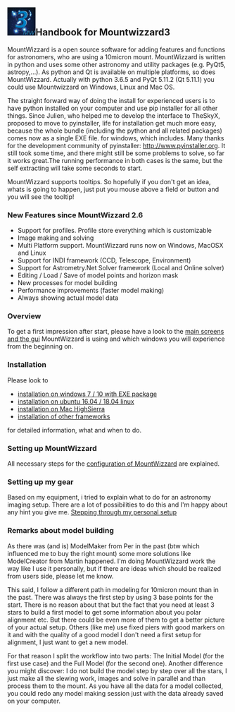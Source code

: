 ## <img src="pics/mw.png" width='64' height='64'/>Handbook for Mountwizzard3

MountWizzard is a open source software for adding features and functions for astronomers,
who are using a 10micron mount. MountWizzard is written in python and uses some other astronomy
and utility packages (e.g. PyQt5, astropy,...). As python and Qt is available on multiple platforms,
so does MountWizzard. Actually with python 3.6.5 and PyQt 5.11.2 (Qt 5.11.1) you could use
Mountwizzard on Windows, Linux and Mac OS.

The straight forward way of doing the install for experienced users is to have python installed on
your computer and use pip installer for all other things. Since Julien, who helped me to develop the
interface to TheSkyX, proposed to move to pyinstaller, life for installation get much more easy,
because the whole bundle (including the python and all related packages) comes now as a single EXE
file. for windows, which includes. Many thanks for the development community of pyinstaller:
http://www.pyinstaller.org. It still took some time, and there might still be some problems to
solve, so far it works great.The running performance in both cases is the same, but the self
extracting will take some seconds to start.

MountWizzard supports tooltips. So hopefully if you don't get an idea, whats is going to happen,
just put you mouse above a field or button and you will see the tooltip!

### New Features since MountWizzard 2.6
- Support for profiles. Profile store everything which is customizable
- Image making and solving
- Multi Platform support. MountWizzard runs now on Windows, MacOSX and Linux
- Support for INDI framework (CCD, Telescope, Environment)
- Support for Astrometry.Net Solver framework (Local and Online solver)
- Editing / Load / Save of model points and horizon mask
- New processes for model building
- Performance improvements (faster model making)
- Always showing actual model data


### Overview
To get a first impression after start, please have a look to the [main screens and the gui](overview.md)
MountWizzard is using and which windows you will experience from the beginning on.

### Installation
Please look to

- [installation on windows 7 / 10 with EXE package ](installation_windows.md)
- [installation on ubuntu 16.04 / 18.04 linux](installation_linux.md)
- [installation on Mac HighSierra](installation_mac.md)
- [installation of other frameworks](installation_other.md)

for detailed information, what and when to do.

### Setting up MountWizzard
All necessary steps for the [configuration of MountWizzard](configuration.md) are explained.
### Setting up my gear
Based on my equipment, i tried to explain what to do for an astronomy imaging setup. There are a lot of
 possibilities to do this and I'm happy about any hint you give me.
 [Stepping through my personal setup](./setup_gear/setup_gear.md)

### Remarks about model building
As there was (and is) ModelMaker from Per in the past (btw which influenced me to buy the right mount)
some more solutions like ModelCreator from Martin happened. I'm doing MountWizzard work the way like I
use it personally, but if there are ideas which should be realized from users side, please let me know.

This said, I follow a different path in modeling for 10micron mount than in the past. There was always the first
step by using 3 base points for the start. There is no reason about that but the fact that you need at least
3 stars to build a first model to get some information about you polar alignment etc. But there could be even
more of them to get a better picture of your actual setup. Others (like me) use fixed piers with good
markers on it and with the quality of a good model I don't need a first setup for alignment, I just want
to get a new model.

For that reason I split the workflow into two parts: The Initial Model (for the
first use case) and the Full Model (for the second one). Another difference you might discover: I do not
build the model step by step over all the stars, I just make all the slewing work, images and solve in
parallel and than process them to the mount. As you have all the data for a model collected, you could
redo any model making session just with the data already saved on your computer.



